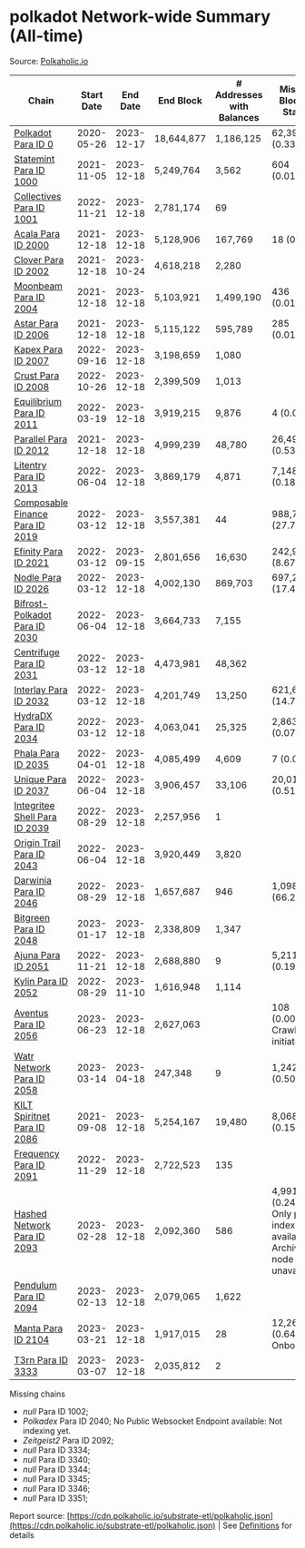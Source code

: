 # polkadot Network-wide Summary (All-time)

Source: [Polkaholic.io](https://polkaholic.io)


| Chain            | Start Date | End Date | End Block | # Addresses with Balances | Missing Blocks / Status |
| ---------------- | ---------- | ---------| --------- | ------------------------- | ----------------------- |
| [Polkadot Para ID 0](/polkadot/0-polkadot) | 2020-05-26 | 2023-12-17 | 18,644,877 |  1,186,125 | 62,395 (0.33%)  |
| [Statemint Para ID 1000](/polkadot/1000-statemint) | 2021-11-05 | 2023-12-18 | 5,249,764 |  3,562 | 604 (0.01%)  |
| [Collectives Para ID 1001](/polkadot/1001-collectives) | 2022-11-21 | 2023-12-18 | 2,781,174 |  69 |    |
| [Acala Para ID 2000](/polkadot/2000-acala) | 2021-12-18 | 2023-12-18 | 5,128,906 |  167,769 | 18 (0.00%)  |
| [Clover Para ID 2002](/polkadot/2002-clover) | 2021-12-18 | 2023-10-24 | 4,618,218 |  2,280 |    |
| [Moonbeam Para ID 2004](/polkadot/2004-moonbeam) | 2021-12-18 | 2023-12-18 | 5,103,921 |  1,499,190 | 436 (0.01%)  |
| [Astar Para ID 2006](/polkadot/2006-astar) | 2021-12-18 | 2023-12-18 | 5,115,122 |  595,789 | 285 (0.01%)  |
| [Kapex Para ID 2007](/polkadot/2007-kapex) | 2022-09-16 | 2023-12-18 | 3,198,659 |  1,080 |    |
| [Crust Para ID 2008](/polkadot/2008-crust) | 2022-10-26 | 2023-12-18 | 2,399,509 |  1,013 |    |
| [Equilibrium Para ID 2011](/polkadot/2011-equilibrium) | 2022-03-19 | 2023-12-18 | 3,919,215 |  9,876 | 4 (0.00%)  |
| [Parallel Para ID 2012](/polkadot/2012-parallel) | 2021-12-18 | 2023-12-18 | 4,999,239 |  48,780 | 26,499 (0.53%)  |
| [Litentry Para ID 2013](/polkadot/2013-litentry) | 2022-06-04 | 2023-12-18 | 3,869,179 |  4,871 | 7,148 (0.18%)  |
| [Composable Finance Para ID 2019](/polkadot/2019-composable) | 2022-03-12 | 2023-12-18 | 3,557,381 |  44 | 988,763 (27.79%)  |
| [Efinity Para ID 2021](/polkadot/2021-efinity) | 2022-03-12 | 2023-09-15 | 2,801,656 |  16,630 | 242,949 (8.67%)  |
| [Nodle Para ID 2026](/polkadot/2026-nodle) | 2022-03-12 | 2023-12-18 | 4,002,130 |  869,703 | 697,249 (17.42%)  |
| [Bifrost-Polkadot Para ID 2030](/polkadot/2030-bifrost-dot) | 2022-06-04 | 2023-12-18 | 3,664,733 |  7,155 |    |
| [Centrifuge Para ID 2031](/polkadot/2031-centrifuge) | 2022-03-12 | 2023-12-18 | 4,473,981 |  48,362 |    |
| [Interlay Para ID 2032](/polkadot/2032-interlay) | 2022-03-12 | 2023-12-18 | 4,201,749 |  13,250 | 621,626 (14.79%)  |
| [HydraDX Para ID 2034](/polkadot/2034-hydradx) | 2022-03-12 | 2023-12-18 | 4,063,041 |  25,325 | 2,863 (0.07%)  |
| [Phala Para ID 2035](/polkadot/2035-phala) | 2022-04-01 | 2023-12-18 | 4,085,499 |  4,609 | 7 (0.00%)  |
| [Unique Para ID 2037](/polkadot/2037-unique) | 2022-06-04 | 2023-12-18 | 3,906,457 |  33,106 | 20,019 (0.51%)  |
| [Integritee Shell Para ID 2039](/polkadot/2039-integritee-shell) | 2022-08-29 | 2023-12-18 | 2,257,956 |  1 |    |
| [Origin Trail Para ID 2043](/polkadot/2043-origintrail) | 2022-06-04 | 2023-12-18 | 3,920,449 |  3,820 |    |
| [Darwinia Para ID 2046](/polkadot/2046-darwinia) | 2022-08-29 | 2023-12-18 | 1,657,687 |  946 | 1,098,047 (66.24%)  |
| [Bitgreen Para ID 2048](/polkadot/2048-bitgreen) | 2023-01-17 | 2023-12-18 | 2,338,809 |  1,347 |    |
| [Ajuna Para ID 2051](/polkadot/2051-ajuna) | 2022-11-21 | 2023-12-18 | 2,688,880 |  9 | 5,211 (0.19%)  |
| [Kylin Para ID 2052](/polkadot/2052-kylin) | 2022-08-29 | 2023-11-10 | 1,616,948 |  1,114 |    |
| [Aventus Para ID 2056](/polkadot/2056-aventus) | 2023-06-23 | 2023-12-18 | 2,627,063 |   | 108 (0.00%) Crawling initiated |
| [Watr Network Para ID 2058](/polkadot/2058-watr) | 2023-03-14 | 2023-04-18 | 247,348 |  9 | 1,242 (0.50%)  |
| [KILT Spiritnet Para ID 2086](/polkadot/2086-kilt) | 2021-09-08 | 2023-12-18 | 5,254,167 |  19,480 | 8,068 (0.15%)  |
| [Frequency Para ID 2091](/polkadot/2091-frequency) | 2022-11-29 | 2023-12-18 | 2,722,523 |  135 |    |
| [Hashed Network Para ID 2093](/polkadot/2093-hashed) | 2023-02-28 | 2023-12-18 | 2,092,360 |  586 | 4,991 (0.24%) Only partial index available: Archive node unavailable |
| [Pendulum Para ID 2094](/polkadot/2094-pendulum) | 2023-02-13 | 2023-12-18 | 2,079,065 |  1,622 |    |
| [Manta Para ID 2104](/polkadot/2104-manta) | 2023-03-21 | 2023-12-18 | 1,917,015 |  28 | 12,262 (0.64%) Onboarding |
| [T3rn Para ID 3333](/polkadot/3333-t3rn) | 2023-03-07 | 2023-12-18 | 2,035,812 |  2 |    |

Missing chains


* *null* Para ID 1002; 
* *Polkadex* Para ID 2040; No Public Websocket Endpoint available: Not indexing yet.
* *Zeitgeist2* Para ID 2092; 
* *null* Para ID 3334; 
* *null* Para ID 3340; 
* *null* Para ID 3344; 
* *null* Para ID 3345; 
* *null* Para ID 3346; 
* *null* Para ID 3351; 

Report source: [https://cdn.polkaholic.io/substrate-etl/polkaholic.json](https://cdn.polkaholic.io/substrate-etl/polkaholic.json) | See [Definitions](/DEFINITIONS.md) for details
